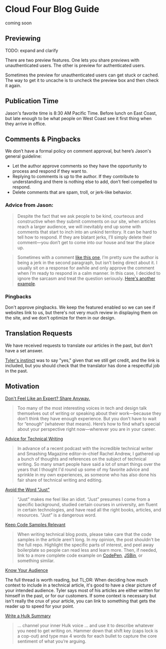 # Cloud Four Blog Guide

coming soon

## Previewing

TODO: expand and clarify

There are two preview features. One lets you share previews with unauthenticated users. The other is preview for authenticated users.

Sometimes the preview for unauthenticated users can get stuck or cached. The way to get it to uncache is to uncheck the preview box and then check it again.

## Publication Time

Jason's favorite time is 8:30 AM Pacific Time. Before lunch on East Coast, but late enough to be what people on West Coast see it first thing when they arrive in office.

## Comments & Pingbacks

We don’t have a formal policy on comment approval, but here’s Jason's general guideline:

- Let the author approve comments so they have the opportunity to process and respond if they want to.
- Replying to comments is up to the author. If they contribute to understanding and there is nothing else to add, don’t feel compelled to respond.
- Delete comments that are spam, troll, or jerk-like behavior.

### Advice from Jason:

> Despite the fact that we ask people to be kind, courteous and constructive when they submit comments on our site, when articles reach a larger audience, we will inevitably end up some with comments that start to inch into an unkind territory. It can be hard to tell how to respond. If they are blatant jerks, I’ll simply delete their comment—you don’t get to come into our house and tear the place up.

> Sometimes with a comment [like this one](https://cloudfour.com/thinks/an-html-attribute-potentially-worth-4-4m-to-chipotle/#comment-5880), I’m pretty sure the author is being a jerk in the second paragraph, but isn’t being direct about it. I usually sit on a response for awhile and only approve the comment when I’m ready to respond in a calm manner. In this case, I decided to ignore the sarcasm and treat the question seriously. [Here's another example](https://cloudfour.com/thinks/first-thing-you-should-do-to-optimize-your-desktop-site-for-mobile/#comment-690).

### Pingbacks

Don't approve pingbacks. We keep the featured enabled so we can see if websites link to us, but there's not very much review in displaying them on the site, and we don't optimize for them in our design.

## Translation Requests

We have received requests to translate our articles in the past, but don't have a set answer.

[Tyler's instinct](https://cloudfour.slack.com/archives/C0L9UQCTU/p1571268050000100) was to say "yes," given that we still get credit, and the link is included, but you should check that the translator has done a respectful job in the past.

## Motivation

[Don't Feel Like an Expert? Share Anyway.](https://medium.com/@sara_ann_marie/dont-feel-like-an-expert-share-anyway-661f2f8cd038)

> Too many of the most interesting voices in tech and design talk themselves out of writing or speaking about their work—because they don’t think they have enough experience. But you don’t have to wait for “enough“ (whatever that means). Here’s how to find what’s special about your perspective right now—wherever you are in your career.

[Advice for Technical Writing](https://css-tricks.com/advice-for-technical-writing/)

> In advance of a recent podcast with the incredible technical writer and Smashing Magazine editor-in-chief Rachel Andrew, I gathered up a bunch of thoughts and references on the subject of technical writing. So many smart people have said a lot of smart things over the years that I thought I'd round up some of my favorite advice and sprinkle in my own experiences, as someone who has also done his fair share of technical writing and editing.

[Avoid the Word "Just"](https://bradfrost.com/blog/post/just/)

> “Just” makes me feel like an idiot. “Just” presumes I come from a specific background, studied certain courses in university, am fluent in certain technologies, and have read all the right books, articles, and resources. “Just” is a dangerous word.

[Keep Code Samples Relevant](https://twitter.com/sarah_edo/status/1106631555693187073)

> When writing technical blog posts, please take care that the code samples in the article aren't long. In my opinion, the post shouldn't be the full repo. Highlight the specific parts of interest, and peel away boilerplate so people can read less and learn more. Then, if needed, link to a more complete code example on [CodePen](https://codepen.io/), [JSBin](https://jsbin.com/), or something similar.

[Know Your Audience](https://cloudfour.slack.com/archives/C0L9UQCTU/p1572999313002300)

The full thread is worth reading, but TL;DR: When deciding how much context to include in a technical article, it's good to have a clear picture of your intended audience. Tyler says most of his articles are either written for himself in the past, or for our customers. If some context is necessary but isn't really the crux of your article, you can link to something that gets the reader up to speed for your point.

[Write a Hulk Summary](https://chriscoyier.net/2020/01/23/the-hulk-summary/)

> … channel your inner Hulk voice … and use it to describe whatever you need to get writing on. Hammer down that shift key (caps lock is a cop-out) and type max 4 words for each bullet to capture the core sentiment of what you’re arguing.
